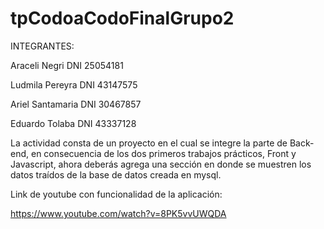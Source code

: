 # tpCodoaCodoFinalGrupo2

INTEGRANTES:

Araceli Negri DNI 25054181

Ludmila Pereyra DNI 43147575

Ariel Santamaria DNI 30467857

Eduardo Tolaba DNI 43337128


La actividad consta de un proyecto en el cual se integre la parte de Back-end, en consecuencia de los dos primeros trabajos prácticos, Front y Javascript, ahora deberás agrega una sección en donde se muestren los datos traídos de la base de datos creada en mysql.

Link de youtube con funcionalidad de la aplicación: 

https://www.youtube.com/watch?v=8PK5vvUWQDA



